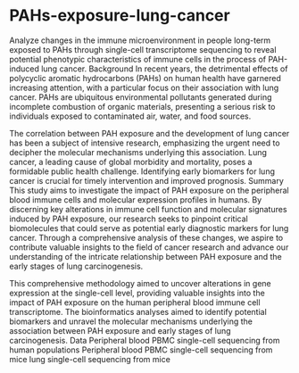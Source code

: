 # PAHs-exposure-lung-cancer
Analyze changes in the immune microenvironment in people long-term exposed to PAHs through single-cell transcriptome sequencing to reveal potential phenotypic characteristics of immune cells in the process of PAH-induced lung cancer.
Background
In recent years, the detrimental effects of polycyclic aromatic hydrocarbons (PAHs) on human health have garnered increasing attention, with a particular focus on their association with lung cancer. PAHs are ubiquitous environmental pollutants generated during incomplete combustion of organic materials, presenting a serious risk to individuals exposed to contaminated air, water, and food sources.

The correlation between PAH exposure and the development of lung cancer has been a subject of intensive research, emphasizing the urgent need to decipher the molecular mechanisms underlying this association. Lung cancer, a leading cause of global morbidity and mortality, poses a formidable public health challenge. Identifying early biomarkers for lung cancer is crucial for timely intervention and improved prognosis.
Summary
This study aims to investigate the impact of PAH exposure on the peripheral blood immune cells and molecular expression profiles in humans. By discerning key alterations in immune cell function and molecular signatures induced by PAH exposure, our research seeks to pinpoint critical biomolecules that could serve as potential early diagnostic markers for lung cancer. Through a comprehensive analysis of these changes, we aspire to contribute valuable insights to the field of cancer research and advance our understanding of the intricate relationship between PAH exposure and the early stages of lung carcinogenesis.

This comprehensive methodology aimed to uncover alterations in gene expression at the single-cell level, providing valuable insights into the impact of PAH exposure on the human peripheral blood immune cell transcriptome. The bioinformatics analyses aimed to identify potential biomarkers and unravel the molecular mechanisms underlying the association between PAH exposure and early stages of lung carcinogenesis.
Data
Peripheral blood PBMC single-cell sequencing from human populations
Peripheral blood PBMC single-cell sequencing from mice
lung single-cell sequencing from mice
